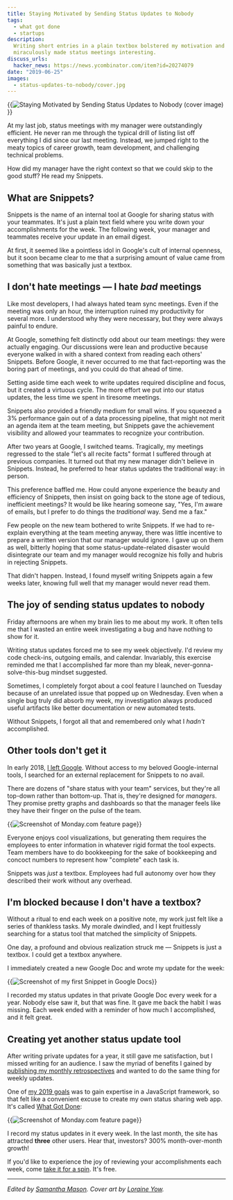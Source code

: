 ```yaml
---
title: Staying Motivated by Sending Status Updates to Nobody
tags:
  - what got done
  - startups
description:
  Writing short entries in a plain textbox bolstered my motivation and
  miraculously made status meetings interesting.
discuss_urls:
  hacker_news: https://news.ycombinator.com/item?id=20274079
date: "2019-06-25"
images:
  - status-updates-to-nobody/cover.jpg
---
```


{{<img src="cover.jpg" alt="Staying Motivated by Sending Status Updates to Nobody (cover image)" max-width="1000px">}}

At my last job, status meetings with my manager were outstandingly efficient. He never ran me through the typical drill of listing list off everything I did since our last meeting. Instead, we jumped right to the meaty topics of career growth, team development, and challenging technical problems.

How did my manager have the right context so that we could skip to the good stuff? He read my Snippets.

## What are Snippets?

Snippets is the name of an internal tool at Google for sharing status with your teammates. It's just a plain text field where you write down your accomplishments for the week. The following week, your manager and teammates receive your update in an email digest.

At first, it seemed like a pointless idol in Google's cult of internal openness, but it soon became clear to me that a surprising amount of value came from something that was basically just a textbox.

## I don't hate meetings &mdash; I hate _bad_ meetings

Like most developers, I had always hated team sync meetings. Even if the meeting was only an hour, the interruption ruined my productivity for several more. I understood why they were necessary, but they were always painful to endure.

At Google, something felt distinctly odd about our team meetings: they were actually engaging. Our discussions were lean and productive because everyone walked in with a shared context from reading each others' Snippets. Before Google, it never occurred to me that fact-reporting was the boring part of meetings, and you could do that ahead of time.

Setting aside time each week to write updates required discipline and focus, but it created a virtuous cycle. The more effort we put into our status updates, the less time we spent in tiresome meetings.

Snippets also provided a friendly medium for small wins. If you squeezed a 3% performance gain out of a data processing pipeline, that might not merit an agenda item at the team meeting, but Snippets gave the achievement visibility and allowed your teammates to recognize your contribution.

After two years at Google, I switched teams. Tragically, my meetings regressed to the stale "let's all recite facts" format I suffered through at previous companies. It turned out that my new manager didn't believe in Snippets. Instead, he preferred to hear status updates the traditional way: in person.

This preference baffled me. How could anyone experience the beauty and efficiency of Snippets, then insist on going back to the stone age of tedious, inefficient meetings? It would be like hearing someone say, "Yes, I'm aware of emails, but I prefer to do things the _traditional_ way. Send me a fax."

Few people on the new team bothered to write Snippets. If we had to re-explain everything at the team meeting anyway, there was little incentive to prepare a written version that our manager would ignore. I gave up on them as well, bitterly hoping that some status-update-related disaster would disintegrate our team and my manager would recognize his folly and hubris in rejecting Snippets.

That didn't happen. Instead, I found myself writing Snippets again a few weeks later, knowing full well that my manager would never read them.

## The joy of sending status updates to nobody

Friday afternoons are when my brain lies to me about my work. It often tells me that I wasted an entire week investigating a bug and have nothing to show for it.

Writing status updates forced me to see my week objectively. I'd review my code check-ins, outgoing emails, and calendar. Invariably, this exercise reminded me that I accomplished far more than my bleak, never-gonna-solve-this-bug mindset suggested.

Sometimes, I completely forgot about a cool feature I launched on Tuesday because of an unrelated issue that popped up on Wednesday. Even when a single bug truly did absorb my week, my investigation always produced useful artifacts like better documentation or new automated tests.

Without Snippets, I forgot all that and remembered only what I _hadn't_ accomplished.

## Other tools don't get it

In early 2018, [I left Google](/why-i-quit-google/). Without access to my beloved Google-internal tools, I searched for an external replacement for Snippets to no avail.

There are dozens of "share status with your team" services, but they're all top-down rather than bottom-up. That is, they're designed for _managers_. They promise pretty graphs and dashboards so that the manager feels like they have their finger on the pulse of the team.

{{<img src="monday-screenshot.jpg" alt="Screenshot of Monday.com feature page" caption="Monday.com promises managers slick dashboards to track their employees' work but forces the employees to enter their status in a rigid format." max-width="475px" has-border="True">}}

Everyone enjoys cool visualizations, but generating them requires the employees to enter information in whatever rigid format the tool expects. Team members have to do bookkeeping for the sake of bookkeeping and concoct numbers to represent how "complete" each task is.

Snippets was _just_ a textbox. Employees had full autonomy over how they described their work without any overhead.

## I'm blocked because I don't have a textbox?

Without a ritual to end each week on a positive note, my work just felt like a series of thankless tasks. My morale dwindled, and I kept fruitlessly searching for a status tool that matched the simplicity of Snippets.

One day, a profound and obvious realization struck me &mdash; Snippets is just a textbox. I could get a textbox anywhere.

I immediately created a new Google Doc and wrote my update for the week:

{{<img src="docs-snippets.jpg" alt="Screenshot of my first Snippet in Google Docs" caption="Recording weekly status updates in Google Docs" max-width="500px" has-border="True">}}

I recorded my status updates in that private Google Doc every week for a year. Nobody else saw it, but that was fine. It gave me back the habit I was missing. Each week ended with a reminder of how much I accomplished, and it felt great.

## Creating yet another status update tool

After writing private updates for a year, it still gave me satisfaction, but I missed writing for an audience. I saw the myriad of benefits I gained by [publishing my monthly retrospectives](/keep-growing-never-profit/#i-published-monthly-goals-and-stuck-to-them) and wanted to do the same thing for weekly updates.

One of [my 2019 goals](/solo-developer-year-1/#goals-for-year-two) was to gain expertise in a JavaScript framework, so that felt like a convenient excuse to create my own status sharing web app. It's called [What Got Done](https://whatgotdone.com):

{{<img src="whatgotdone-screenshot.jpg" alt="Screenshot of Monday.com feature page" caption="My [most recent update](https://whatgotdone.com/michael/2019-06-21) on What Got Done" max-width="800px">}}

I record my status updates in it every week. In the last month, the site has attracted **three** other users. Hear that, investors? 300% month-over-month growth!

If you'd like to experience the joy of reviewing your accomplishments each week, come [take it for a spin](https://whatgotdone.com). It's free.

---

_Edited by [Samantha Mason](https://www.samanthamasonfreelancer.com). Cover art by [Loraine Yow](https://www.lolo-ology.com/)._
